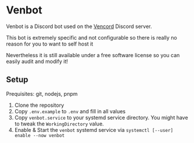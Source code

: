 # Venbot

Venbot is a Discord bot used on the [Vencord](https://vencord.dev) Discord server.

This bot is extremely specific and not configurable so there is really no reason for you to want to self host it

Nevertheless it is still available under a free software license so you can easily audit and modify it!

## Setup

Prequisites: git, nodejs, pnpm

1. Clone the repository
2. Copy `.env.example` to `.env` and fill in all values
3. Copy `venbot.service` to your systemd service directory. You might have to tweak the `WorkingDirectory` value.
4. Enable & Start the `venbot` systemd service via `systemctl [--user] enable --now venbot`
